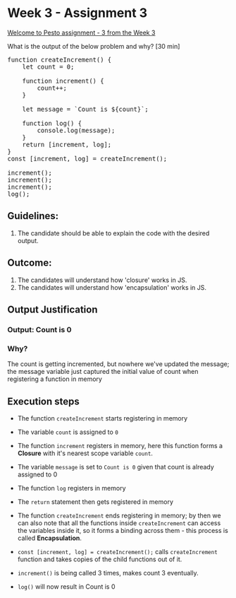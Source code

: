 # Week 3 - Assignment 3

[Welcome to Pesto assignment - 3 from the Week 3](https://pestotech.teachable.com/courses/1782350/lectures/40231498)

What is the output of the below problem and why? [30 min]

<pre>
function createIncrement() {
    let count = 0;

    function increment() {
        count++;
    }

    let message = `Count is ${count}`;

    function log() {
        console.log(message);
    }
    return [increment, log];
}
const [increment, log] = createIncrement();

increment();
increment();
increment();
log();
</pre>

## Guidelines:

1. The candidate should be able to explain the code with the desired output.

## Outcome:

1. The candidates will understand how 'closure' works in JS.
2. The candidates will understand how 'encapsulation' works in JS.

## Output Justification

### Output: <output>Count is 0</output>

### Why?

The count is getting incremented, but nowhere we've updated the message; the message variable just captured the initial value of count when registering a function in memory

## Execution steps

- The function `createIncrement` starts registering in memory

- The variable `count` is assigned to `0`

- The function `increment` registers in memory, here this function forms a **Closure** with it's nearest scope variable `count`.

- The variable `message` is set to `Count is 0` given that count is already assigned to 0

- The function `log` registers in memory

- The `return` statement then gets registered in memory

- The function `createIncrement` ends registering in memory; by then we can also note that all the functions inside `createIncrement` can access the variables inside it, so it forms a binding across them - this process is called **Encapsulation**.

- `const [increment, log] = createIncrement();` calls `createIncrement` function and takes copies of the child functions out of it.

- `increment()` is being called 3 times, makes count 3 eventually.

- `log()` will now result in <output>Count is 0</output>
